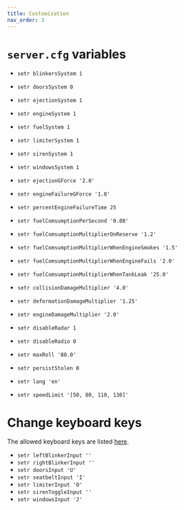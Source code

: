 ```yaml
---
title: Customization
nav_order: 3
---
```


# `server.cfg` variables

- `setr blinkersSystem 1`
- `setr doorsSystem 0`
- `setr ejectionSystem 1`
- `setr engineSystem 1`
- `setr fuelSystem 1`
- `setr limiterSystem 1`
- `setr sirenSystem 1`
- `setr windowsSystem 1`

- `setr ejectionGForce '2.0'`
- `setr engineFailureGForce '1.0'`
- `setr percentEngineFailureTime 25`
- `setr fuelComsumptionPerSecond '0.08'`
- `setr fuelComsumptionMultiplierOnReserve '1.2'`
- `setr fuelComsumptionMultiplierWhenEngineSmokes '1.5'`
- `setr fuelComsumptionMultiplierWhenEngineFails '2.0'`
- `setr fuelComsumptionMultiplierWhenTankLeak '25.0'`
- `setr collisionDamageMultiplier '4.0'`
- `setr deformationDamageMultiplier '1.25'`
- `setr engineDamageMultiplier '2.0'`
- `setr disableRadar 1`
- `setr disableRadio 0`
- `setr maxRoll '80.0'`
- `setr persistStolen 0`
- `setr lang 'en'`
- `setr speedLimit '[50, 80, 110, 130]'`

# Change keyboard keys

The allowed keyboard keys are listed [here](https://docs.fivem.net/docs/game-references/input-mapper-parameter-ids/keyboard/).

- `setr leftBlinkerInput ''`
- `setr rightBlinkerInput ''`
- `setr doorsInput 'U'`
- `setr seatbeltInput 'I'`
- `setr limiterInput 'O'`
- `setr sirenToggleInput ''`
- `setr windowsInput 'J'`
